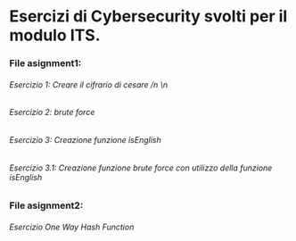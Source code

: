 # Esercizi di Cybersecurity svolti per il modulo ITS.

### File asignment1:
###### Esercizio 1: Creare il cifrario di cesare /n \n
###### Esercizio 2: brute force
###### Esercizio 3: Creazione funzione isEnglish
###### Esercizio 3.1: Creazione funzione brute force con utilizzo della funzione isEnglish

### File asignment2:
###### Esercizio One Way Hash Function
